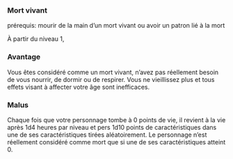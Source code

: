 ### Mort vivant

prérequis: mourir de la main d’un mort vivant ou avoir un patron lié à la mort

À partir du niveau 1, 

### Avantage

Vous êtes considéré comme un mort vivant, n’avez pas réellement besoin de vous nourrir, de dormir ou de respirer. Vous ne vieillissez plus et tous effets visant à affecter votre âge sont inefficaces. 

### Malus

Chaque fois que votre personnage tombe à 0 points de vie, il revient à la vie après 1d4 heures par niveau et pers 1d10 points de caractéristiques dans une de ses caractéristiques tirées aléatoirement. Le personnage n’est réellement considéré comme mort que si une de ses caractéristiques atteint 0.
